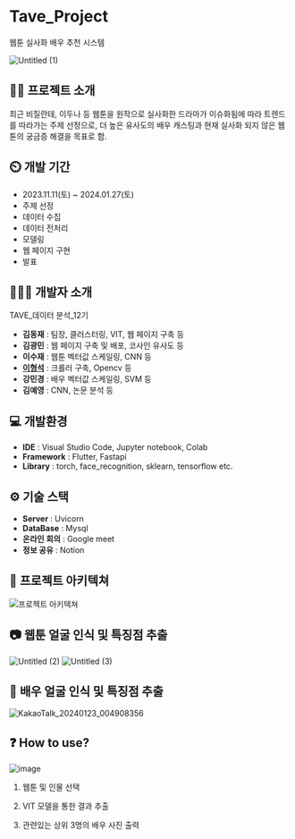 # Tave_Project
웹툰 실사화 배우 추천 시스템


![Untitled (1)](https://github.com/maeseok/TAVE_Project/assets/87814233/8d33ed25-1433-44a7-b02a-ee1921e2f5d4)





## 👨‍🏫 프로젝트 소개
최근 비질란테, 이두나 등 웹툰을 원작으로 실사화한 드라마가 이슈화됨에 따라 트렌드를 따라가는 주제 선정으로, 더 높은 유사도의 배우 캐스팅과 현재 실사화 되지 않은 웹툰의 궁금증 해결을 목표로 함.

## ⏲️ 개발 기간 
- 2023.11.11(토) ~ 2024.01.27(토)
- 주제 선정
- 데이터 수집
- 데이터 전처리
- 모델링
- 웹 페이지 구현
- 발표
  
## 🧑‍🤝‍🧑 개발자 소개 
TAVE_데이터 분석_12기
- **김동재** : 팀장, 클러스터링, VIT, 웹 페이지 구축 등
- **김광민** : 웹 페이지 구축 및 배포, 코사인 유사도 등
- **이수재** : 웹툰 벡터값 스케일링, CNN 등
- **[이형석](https://blog.naver.com/mae_seok)** : 크롤러 구축, Opencv 등
- **강민경** : 배우 벡터값 스케일링, SVM 등
- **김예영** : CNN, 논문 분석 등
  
## 💻 개발환경
- **IDE** : Visual Studio Code, Jupyter notebook, Colab
- **Framework** : Flutter, Fastapi
- **Library** : torch, face_recognition, sklearn, tensorflow etc.

## ⚙️ 기술 스택
- **Server** : Uvicorn
- **DataBase** : Mysql
- **온라인 회의** : Google meet
- **정보 공유** : Notion

  
## 📝 프로젝트 아키텍쳐
![프로젝트 아키텍쳐](https://github.com/maeseok/TAVE_Project/assets/87814233/a755947d-6fc9-4234-810e-0bd422c8aee5)


## 📷 웹툰 얼굴 인식 및 특징점 추출
![Untitled (2)](https://github.com/maeseok/TAVE_Project/assets/87814233/18a500d5-a8be-46ab-8bf1-3415cabf3cd8)
![Untitled (3)](https://github.com/maeseok/TAVE_Project/assets/87814233/292c0278-47d5-4d27-a3a9-962abc60191a)


## 🎥 배우 얼굴 인식 및 특징점 추출
![KakaoTalk_20240123_004908356](https://github.com/maeseok/TAVE_Project/assets/87814233/1077f7fa-22ac-47f2-83fc-883da8e2b8f3)


## ❓ How to use?
![image](https://github.com/maeseok/TAVE_Project/assets/87814233/6e0c6cd3-ef51-4480-961c-613314e1d525)



1. 웹툰 및 인물 선택

  
2. VIT 모델을 통한 결과 추출


3. 관련있는 상위 3명의 배우 사진 출력

